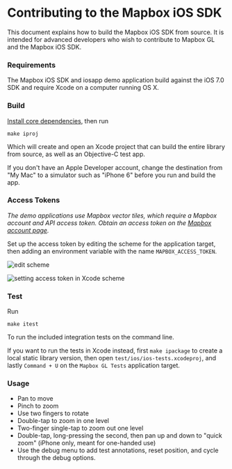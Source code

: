 # Contributing to the Mapbox iOS SDK

This document explains how to build the Mapbox iOS SDK from source. It is intended for advanced developers who wish to contribute to Mapbox GL and the Mapbox iOS SDK.

### Requirements

The Mapbox iOS SDK and iosapp demo application build against the iOS 7.0 SDK and require Xcode on a computer running OS X.

### Build

[Install core dependencies](../../INSTALL.md), then run

    make iproj

Which will create and open an Xcode project that can build the entire library from source, as well as an Objective-C test app.

If you don't have an Apple Developer account, change the destination from "My Mac" to a simulator such as "iPhone 6" before you run and build the app.

### Access Tokens

_The demo applications use Mapbox vector tiles, which require a Mapbox account and API access token. Obtain an access token on the [Mapbox account page](https://www.mapbox.com/studio/account/tokens/)._

Set up the access token by editing the scheme for the application target, then adding an environment variable with the name `MAPBOX_ACCESS_TOKEN`.

![edit scheme](https://cloud.githubusercontent.com/assets/98601/5460702/c4610262-8519-11e4-873a-8597821da468.png)

![setting access token in Xcode scheme](https://cloud.githubusercontent.com/assets/162976/5349358/0a086f00-7f8c-11e4-8433-bdbaccda2b58.png)

### Test

Run

    make itest

To run the included integration tests on the command line.

If you want to run the tests in Xcode instead, first `make ipackage` to create a local static library version, then open `test/ios/ios-tests.xcodeproj`, and lastly `Command + U` on the `Mapbox GL Tests` application target.

### Usage

- Pan to move
- Pinch to zoom
- Use two fingers to rotate
- Double-tap to zoom in one level
- Two-finger single-tap to zoom out one level
- Double-tap, long-pressing the second, then pan up and down to "quick zoom" (iPhone only, meant for one-handed use)
- Use the debug menu to add test annotations, reset position, and cycle through the debug options.
